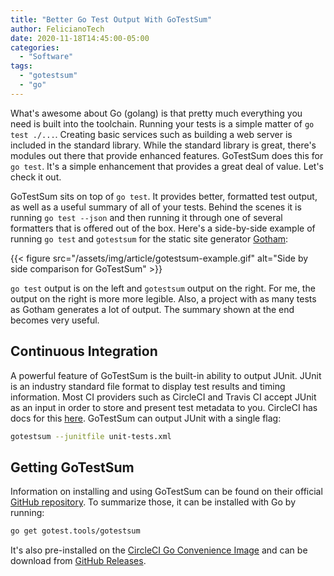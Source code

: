 ```yaml
---
title: "Better Go Test Output With GoTestSum"
author: FelicianoTech
date: 2020-11-18T14:45:00-05:00
categories:
  - "Software"
tags:
  - "gotestsum"
  - "go"
---
```


What's awesome about Go (golang) is that pretty much everything you need is built into the toolchain.
Running your tests is a simple matter of `go test ./...`.
Creating basic services such as building a web server is included in the standard library.
While the standard library is great, there's modules out there that provide enhanced features.
GoTestSum does this for `go test`.
It's a simple enhancement that provides a great deal of value.
Let's check it out.

<!--more-->

GoTestSum sits on top of `go test`.
It provides better, formatted test output, as well as a useful summary of all of your tests.
Behind the scenes it is running `go test --json` and then running it through one of several formatters that is offered out of the box.
Here's a side-by-side example of running `go test` and `gotestsum` for the static site generator [Gotham](https://github.com/gothamhq/gotham):

{{< figure src="/assets/img/article/gotestsum-example.gif" alt="Side by side comparison for GoTestSum" >}}

`go test` output is on the left and `gotestsum` output on the right.
For me, the output on the right is more more legible.
Also, a project with as many tests as Gotham generates a lot of output.
The summary shown at the end becomes very useful.


## Continuous Integration

A powerful feature of GoTestSum is the built-in ability to output JUnit.
JUnit is an industry standard file format to display test results and timing information.
Most CI providers such as CircleCI and Travis CI accept JUnit as an input in order to store and present test metadata to you.
CircleCI has docs for this [here](https://circleci.com/docs/2.0/collect-test-data/).
GoTestSum can output JUnit with a single flag:

```bash
gotestsum --junitfile unit-tests.xml
```


## Getting GoTestSum

Information on installing and using GoTestSum can be found on their official [GitHub repository](https://github.com/gotestyourself/gotestsum).
To summarize those, it can be installed with Go by running:

```bash
go get gotest.tools/gotestsum
```

It's also pre-installed on the [CircleCI Go Convenience Image](https://circleci.com/developer/images/image/cimg/go) and can be download from [GitHub Releases](https://circleci.com/developer/images/image/cimg/go).
